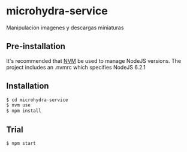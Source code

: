 # microhydra-service

Manipulacion imagenes y descargas miniaturas

## Pre-installation

It's recommended that [NVM](https://github.com/creationix/nvm) be used to manage NodeJS versions.
The project includes an .nvmrc which specifies NodeJS 6.2.1

## Installation

```javascript
$ cd microhydra-service
$ nvm use
$ npm install
```

## Trial

```shell
$ npm start
```

